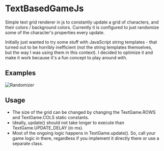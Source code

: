 # TextBasedGameJs
Simple text grid renderer in js to constantly update a grid of characters, and their colors / background colors. Currently it is configured to just randomize some of the character's properties every update.

Initially just wanted to try some stuff with JavaScript string templates - that turned out to be horribly inefficient (not the string templates themselves, but the way I was using them in this context). I decided to optimize it and make it work because it's a fun concept to play around with.

## Examples
![Randomizer](https://gfycat.com/jitterycheerycentipede)

## Usage

- The size of the grid can be changed by changing the TextGame.ROWS and TextGame.COLS static constants.
- Ideally, update() should not take longer to execute than TextGame.UPDATE_DELAY (in ms).
- Most of the ongoing logic happens in TextGame.update(). So, call your game logic in there, regardless if you implement it directly there or use a separate class.
